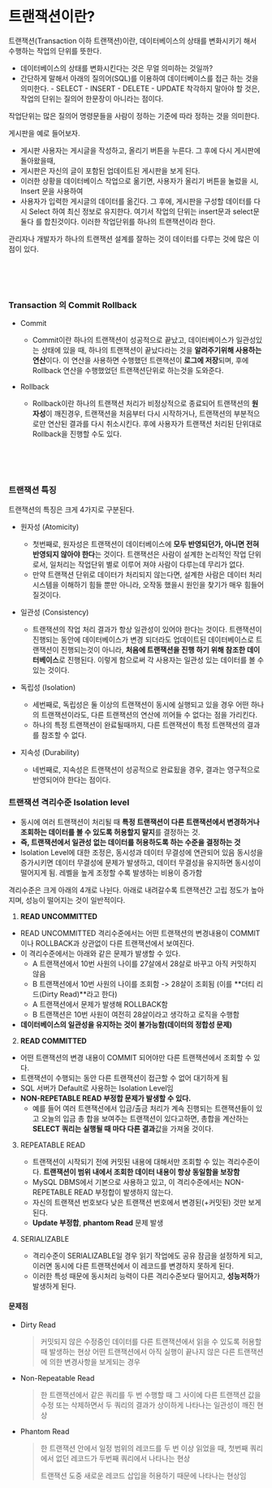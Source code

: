 # 트랜잭션이란?

트랜잭션(Transaction 이하 트랜잭션)이란, 데이터베이스의 상태를 변화시키기 해서 수행하는 작업의 단위를 뜻한다.

- 데이터베이스의 상태를 변화시킨다는 것은 무얼 의미하는 것일까?
- 간단하게 말해서 아래의 질의어(SQL)를 이용하여 데이터베이스를 접근 하는 것을 의미한다. - SELECT - INSERT - DELETE - UPDATE
  착각하지 말아야 할 것은, 작업의 단위는 질의어 한문장이 아니라는 점이다.

작업단위는 많은 질의어 명령문들을 사람이 정하는 기준에 따라 정하는 것을 의미한다.

게시판을 예로 들어보자.

- 게시판 사용자는 게시글을 작성하고, 올리기 버튼을 누른다. 그 후에 다시 게시판에 돌아왔을때,
- 게시판은 자신의 글이 포함된 업데이트된 게시판을 보게 된다.
- 이러한 상황을 데이터베이스 작업으로 옮기면, 사용자가 올리기 버튼을 눌렀을 시, Insert 문을 사용하여
- 사용자가 입력한 게시글의 데이터를 옮긴다. 그 후에, 게시판을 구성할 데이터를 다시 Select 하여 최신 정보로 유지한다. 여기서 작업의 단위는 insert문과 select문 둘다 를 합친것이다. 이러한 작업단위를 하나의 트랜잭션이라 한다.

관리자나 개발자가 하나의 트랜잭션 설계를 잘하는 것이 데이터를 다루는 것에 많은 이점이 있다.

<br>
<br>
<br>

### Transaction 의 Commit Rollback

- Commit

  - Commit이란 하나의 트랜잭션이 성공적으로 끝났고, 데이터베이스가 일관성있는 상태에 있을 때, 하나의 트랜잭션이 끝났다라는 것을 **알려주기위해 사용하는 연산**이다. 이 연산을 사용하면 수행했던 트랜잭션이 **로그에 저장**되며, 후에 Rollback 연산을 수행했었던 트랜잭션단위로 하는것을 도와준다.

- Rollback
  - Rollback이란 하나의 트랜잭션 처리가 비정상적으로 종료되어 트랜잭션의 **원자성**이 깨진경우, 트랜잭션을 처음부터 다시 시작하거나, 트랜잭션의 부분적으로만 연산된 결과를 다시 취소시킨다. 후에 사용자가 트랜잭션 처리된 단위대로 Rollback을 진행할 수도 있다.

<br>
<br>
<br>

### 트랜잭션 특징

트랜잭션의 특징은 크게 4가지로 구분된다.

- 원자성 (Atomicity)

  - 첫번째로, 원자성은 트랜잭션이 데이터베이스에 **모두 반영되던가, 아니면 전혀 반영되지 않아야 한다**는 것이다. 트랜잭션은 사람이 설계한 논리적인 작업 단위로서, 일처리는 작업단위 별로 이루어 져야 사람이 다루는데 무리가 없다.
  - 만약 트랜잭션 단위로 데이터가 처리되지 않는다면, 설계한 사람은 데이터 처리 시스템을 이해하기 힘들 뿐만 아니라, 오작동 했을시 원인을 찾기가 매우 힘들어질것이다.

- 일관성 (Consistency)

  - 트랜잭션의 작업 처리 결과가 항상 일관성이 있어야 한다는 것이다. 트랜잭션이 진행되는 동안에 데이터베이스가 변경 되더라도 업데이트된 데이터베이스로 트랜잭션이 진행되는것이 아니라, **처음에 트랜잭션을 진행 하기 위해 참조한 데이터베이스**로 진행된다. 이렇게 함으로써 각 사용자는 일관성 있는 데이터를 볼 수 있는 것이다.

- 독립성 (Isolation)

  - 세번째로, 독립성은 둘 이상의 트랜잭션이 동시에 실행되고 있을 경우 어떤 하나의 트랜잭션이라도, 다른 트랜잭션의 연산에 끼어들 수 없다는 점을 가리킨다.
  - 하나의 특정 트랜잭션이 완료될때까지, 다른 트랜잭션이 특정 트랜잭션의 결과를 참조할 수 없다.

- 지속성 (Durability)
  - 네번째로, 지속성은 트랜잭션이 성공적으로 완료됬을 경우, 결과는 영구적으로 반영되어야 한다는 점이다.

### 트랜잭션 격리수준 Isolation level

- 동시에 여러 트랜잭션이 처리될 때 **특정 트랜잭션이 다른 트랜잭션에서 변경하거나 조회하는 데이터를 볼 수 있도록 허용할지 말지**를 결정하는 것.
- **즉, 트랜잭션에서 일관성 없는 데이터를 허용하도록 하는 수준을 결정하는 것**
- Isolation Level에 대한 조정은, 동시성과 데이터 무결성에 연관되어 있음 동시성을 증가시키면 데이터 무결성에 문제가 발생하고, 데이터 무결성을 유지하면 동시성이 떨어지게 됨. 레벨을 높게 조정할 수록 발생하는 비용이 증가함
  <br>

격리수준은 크게 아래의 4개로 나뉜다.
아래로 내려갈수록 트랜잭션간 고립 정도가 높아지며, 성능이 떨어지는 것이 일반적이다.

1. **READ UNCOMMITTED**

- READ UNCOMMITTED 격리수준에서는 어떤 트랜잭션의 변경내용이 COMMIT이나 ROLLBACK과 상관없이 다른 트랜잭션에서 보여진다.
- 이 격리수준에서는 아래와 같은 문제가 발생할 수 있다.
  - A 트랜잭션에서 10번 사원의 나이를 27살에서 28살로 바꾸고 아직 커밋하지 않음
  - B 트랜잭션에서 10번 사원의 나이를 조회함 -> 28살이 조회됨 (이를 **더티 리드(Dirty Read)**라고 한다)
  - A 트랜잭션에서 문제가 발생해 ROLLBACK함
  - B 트랜잭션은 10번 사원이 여전히 28살이라고 생각하고 로직을 수행함
- **데이터베이스의 일관성을 유지하는 것이 불가능함(데이터의 정합성 문제)**

2. **READ COMMITTED**

- 어떤 트랜잭션의 변경 내용이 COMMIT 되어야만 다른 트랜잭션에서 조회할 수 있다.
- 트랜잭션이 수행되는 동안 다른 트랜잭션이 접근할 수 없어 대기하게 됨
- SQL 서버가 Default로 사용하는 Isolation Level임
- **NON-REPETABLE READ 부정합 문제가 발생할 수 있다.**
  - 예를 들어 여러 트랜잭션에서 입금/출금 처리가 계속 진행되는 트랜잭션들이 있고 오늘의 입금 총 합을 보여주는 트랜잭션이 있다고하면, 총합을 계산하는 **SELECT 쿼리는 실행될 때 마다 다른 결과**값을 가져올 것이다.

3. REPEATABLE READ

   - 트랜잭션이 시작되기 전에 커밋된 내용에 대해서만 조회할 수 있는 격리수준이다. **트랜잭션이 범위 내에서 조회한 데이터 내용이 항상 동일함을 보장함**
   - MySQL DBMS에서 기본으로 사용하고 있고, 이 격리수준에서는 NON-REPETABLE READ 부정합이 발생하지 않는다.
   - 자신의 트랜잭션 번호보다 낮은 트랜잭션 번호에서 변경된(+커밋된) 것만 보게 된다.
   - **Update 부정합**, **phantom Read** 문제 발생

4. SERIALIZABLE
   - 격리수준이 SERIALIZABLE일 경우 읽기 작업에도 공유 잠금을 설정하게 되고, 이러면 동시에 다른 트랜잭션에서 이 레코드를 변경하지 못하게 된다.
   - 이러한 특성 때문에 동시처리 능력이 다른 격리수준보다 떨어지고, **성능저하**가 발생하게 된다.

#### 문제점

- Dirty Read

  > 커밋되지 않은 수정중인 데이터를 다른 트랜잭션에서 읽을 수 있도록 허용할 때 발생하는 현상
  > 어떤 트랜잭션에서 아직 실행이 끝나지 않은 다른 트랜잭션에 의한 변경사항을 보게되는 경우

- Non-Repeatable Read

  > 한 트랜잭션에서 같은 쿼리를 두 번 수행할 때 그 사이에 다른 트랜잭션 값을 수정 또는 삭제하면서 두 쿼리의 결과가 상이하게 나타나는 일관성이 깨진 현상

- Phantom Read

  > 한 트랜잭션 안에서 일정 범위의 레코드를 두 번 이상 읽었을 때, 첫번째 쿼리에서 없던 레코드가 두번째 쿼리에서 나타나는 현상
  >
  > 트랜잭션 도중 새로운 레코드 삽입을 허용하기 때문에 나타나는 현상임

